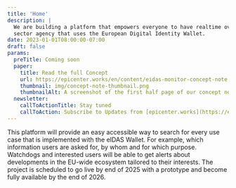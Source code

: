 ```yaml
---
title: 'Home'
description: |
  We are building a platform that empowers everyone to have realtime oversight about every company and public 
  sector agency that uses the European Digital Identity Wallet.
date: 2023-01-01T08:00:00-07:00
draft: false
params:
  preTitle: Coming soon
  paper:
    title: Read the full Concept 
    url: https://epicenter.works/en/content/eidas-monitor-concept-note 
    thumbnail: img/concept-note-thumbnail.png 
    thumbnailAlt: A screenshot of the first half page of our concept note
  newsletter: 
    callToActionTitle: Stay tuned
    callToAction: Subscribe to Updates from [epicenter.works](https://epicenter.works/en/)
---
```

This platform will provide an easy accessible way to search for every use case that is implemented with the eIDAS Wallet. For example, which information users are asked for, by whom and for which purpose. Watchdogs and interested users will be able to get alerts about developments in the EU-wide ecosystem tailored to their interests. The project is scheduled to go live by end of 2025 with a prototype and become fully available by the end of 2026. 